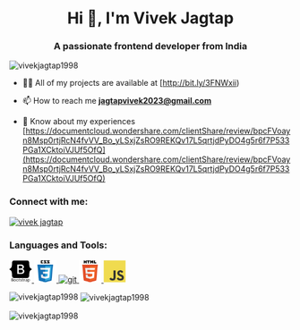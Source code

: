 <h1 align="center">Hi 👋, I'm Vivek Jagtap</h1>
<h3 align="center">A passionate frontend developer from India</h3>

<p align="left"> <img src="https://komarev.com/ghpvc/?username=vivekjagtap1998&label=Profile%20views&color=0e75b6&style=flat" alt="vivekjagtap1998" /> </p>

- 👨‍💻 All of my projects are available at [http://bit.ly/3FNWxii)

- 📫 How to reach me **jagtapvivek2023@gmail.com**

- 📄 Know about my experiences [https://documentcloud.wondershare.com/clientShare/review/bpcFVoayn8Msp0rtjRcN4fvVV_Bo_yLSxjZsRO9REKQv17L5qrtjdPyDO4g5r6f7P533PGa1XCktoiVJUf5OfQ](https://documentcloud.wondershare.com/clientShare/review/bpcFVoayn8Msp0rtjRcN4fvVV_Bo_yLSxjZsRO9REKQv17L5qrtjdPyDO4g5r6f7P533PGa1XCktoiVJUf5OfQ)

<h3 align="left">Connect with me:</h3>
<p align="left">
<a href="https://linkedin.com/in/vivek jagtap" target="blank"><img align="center" src="https://raw.githubusercontent.com/rahuldkjain/github-profile-readme-generator/master/src/images/icons/Social/linked-in-alt.svg" alt="vivek jagtap" height="30" width="40" /></a>
</p>

<h3 align="left">Languages and Tools:</h3>
<p align="left"> <a href="https://getbootstrap.com" target="_blank" rel="noreferrer"> <img src="https://raw.githubusercontent.com/devicons/devicon/master/icons/bootstrap/bootstrap-plain-wordmark.svg" alt="bootstrap" width="40" height="40"/> </a> <a href="https://www.w3schools.com/css/" target="_blank" rel="noreferrer"> <img src="https://raw.githubusercontent.com/devicons/devicon/master/icons/css3/css3-original-wordmark.svg" alt="css3" width="40" height="40"/> </a> <a href="https://git-scm.com/" target="_blank" rel="noreferrer"> <img src="https://www.vectorlogo.zone/logos/git-scm/git-scm-icon.svg" alt="git" width="40" height="40"/> </a> <a href="https://www.w3.org/html/" target="_blank" rel="noreferrer"> <img src="https://raw.githubusercontent.com/devicons/devicon/master/icons/html5/html5-original-wordmark.svg" alt="html5" width="40" height="40"/> </a> <a href="https://developer.mozilla.org/en-US/docs/Web/JavaScript" target="_blank" rel="noreferrer"> <img src="https://raw.githubusercontent.com/devicons/devicon/master/icons/javascript/javascript-original.svg" alt="javascript" width="40" height="40"/> </a> </p>

<p><img align="left" src="https://github-readme-stats.vercel.app/api/top-langs?username=vivekjagtap1998&show_icons=true&locale=en&layout=compact" alt="vivekjagtap1998" /></p>

<p>&nbsp;<img align="center" src="https://github-readme-stats.vercel.app/api?username=vivekjagtap1998&show_icons=true&locale=en" alt="vivekjagtap1998" /></p>

<p><img align="center" src="https://github-readme-streak-stats.herokuapp.com/?user=vivekjagtap1998&" alt="vivekjagtap1998" /></p>


